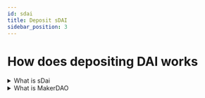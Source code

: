 ```yaml
---
id: sdai
title: Deposit sDAI
sidebar_position: 3
---
```


# How does depositing DAI works

<details>
  <summary>What is sDai</summary>

    [sDai Docs](https://docs.makerdao.com/)

    - Acts as a tokenized layer over the DSR, compatible with ERC4626, facilitating real-time share to asset conversions.

    - Maintains conversion accuracy regardless of the duration since the last update to the pot.
</details>

<details>
  <summary>What is MakerDAO</summary>

    [MakerDAO Docs](https://docs.makerdao.com/)

    - MakerDAO aims to stabilize the crypto economy using a dual-token system: Dai for stability and MKR for governance, emphasizing the necessity of a decentralized stablecoin for digital financial benefits.

    - It champions decentralized finance (DeFi) accessibility, striving for economic empowerment and equal access to the global financial market for all.

    - The Multi Collateral Dai (MCD) update expands collateral options to include various Ethereum-based assets, contingent on approval by MKR holders.

    - This enhancement introduces new features to the protocol, promoting broader asset acceptance and flexibility.  
</details>
